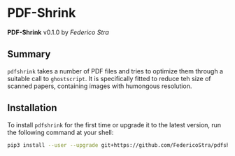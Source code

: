 PDF-Shrink
==========

**PDF-Shrink** v0.1.0 by *Federico Stra*

Summary
-------

`pdfshrink` takes a number of PDF files and tries to optimize them through a suitable call to `ghostscript`. It is specifically fitted to reduce teh size of scanned papers, containing images with humongous resolution.

Installation
------------

To install `pdfshrink` for the first time or upgrade it to the latest version, run the following command at your shell:

```bash
pip3 install --user --upgrade git+https://github.com/FedericoStra/pdfshrink
```
